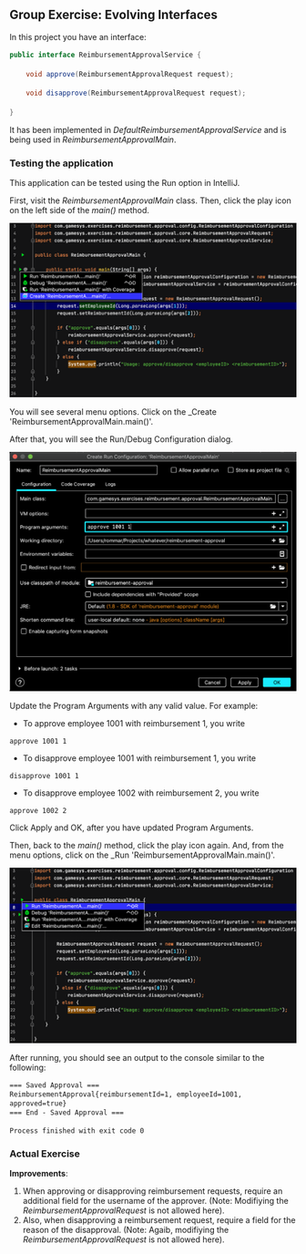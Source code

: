 ## Group Exercise: Evolving Interfaces

In this project you have an interface:

```java
public interface ReimbursementApprovalService {

    void approve(ReimbursementApprovalRequest request);

    void disapprove(ReimbursementApprovalRequest request);

}
```

It has been implemented in _DefaultReimbursementApprovalService_ and is being used in _ReimbursementApprovalMain_.

### Testing the application

This application can be tested using the Run option in IntelliJ.

First, visit the _ReimbursementApprovalMain_ class. Then, click the play icon on the left side of the _main()_ method.

![Make Run Configuration](./make-run-configuration.png "Make Run Configuration")

You will see several menu options. Click on the _Create 'ReimbursementApprovalMain.main()'.

After that, you will see the Run/Debug Configuration dialog.

![Program Variable Update](./program-argument-update.png "Program Variable Update")

Update the Program Arguments with any valid value. For example:

* To approve employee 1001 with reimbursement 1, you write
```text
approve 1001 1
```
* To disapprove employee 1001 with reimbursement 1, you write
```text
disapprove 1001 1
```
* To disapprove employee 1002 with reimbursement 2, you write
```text
approve 1002 2
```

Click Apply and OK, after you have updated Program Arguments.

Then, back to the _main()_ method, click the play icon again. And, from the menu options, click on the _Run 'ReimbursementApprovalMain.main()'.

![Run Application](./run-application.png "Run Application")

After running, you should see an output to the console similar to the following:

```shell script
=== Saved Approval ===
ReimbursementApproval{reimbursementId=1, employeeId=1001, approved=true}
=== End - Saved Approval ===

Process finished with exit code 0
```

### Actual Exercise

**Improvements**:
1. When approving or disapproving reimbursement requests, require an additional field for the username of the approver.
(Note: Modifiying the _ReimbursementApprovalRequest_ is not allowed here).
2. Also, when disapproving a reimbursement request, require a field for the reason of the disapproval.
(Note: Agaib, modifiying the _ReimbursementApprovalRequest_ is not allowed here).
